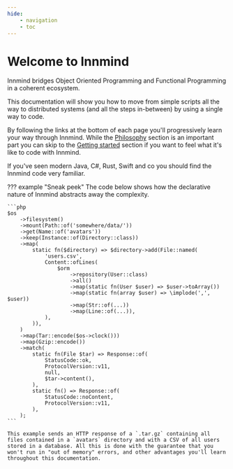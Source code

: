 ```yaml
---
hide:
    - navigation
    - toc
---
```


# Welcome to Innmind

Innmind bridges Object Oriented Programming and Functional Programming in a coherent ecosystem.

This documentation will show you how to move from simple scripts all the way to distributed systems (and all the steps in-between) by using a single way to code.

By following the links at the bottom of each page you'll progressively learn your way through Innmind. While the [Philosophy](philosophy/index.md) section is an important part you can skip to the [Getting started](getting-started/index.md) section if you want to feel what it's like to code with Innmind.

If you've seen modern Java, C#, Rust, Swift and co you should find the Innmind code very familiar.

??? example "Sneak peek"
    The code below shows how the declarative nature of Innmind abstracts away the complexity.

    ```php
    $os
        ->filesystem()
        ->mount(Path::of('somewhere/data/'))
        ->get(Name::of('avatars'))
        ->keep(Instance::of(Directory::class))
        ->map(
            static fn($directory) => $directory->add(File::named(
                'users.csv',
                Content::ofLines(
                    $orm
                        ->repository(User::class)
                        ->all()
                        ->map(static fn(User $user) => $user->toArray())
                        ->map(static fn(array $user) => \implode(',', $user))
                        ->map(Str::of(...))
                        ->map(Line::of(...)),
                ),
            )),
        )
        ->map(Tar::encode($os->clock()))
        ->map(Gzip::encode())
        ->match(
            static fn(File $tar) => Response::of(
                StatusCode::ok,
                ProtocolVersion::v11,
                null,
                $tar->content(),
            ),
            static fn() => Response::of(
                StatusCode::noContent,
                ProtocolVersion::v11,
            ),
        );
    ```

    This example sends an HTTP response of a `.tar.gz` containing all files contained in a `avatars` directory and with a CSV of all users stored in a database. All this is done with the guarantee that you won't run in "out of memory" errors, and other advantages you'll learn throughout this documentation.
